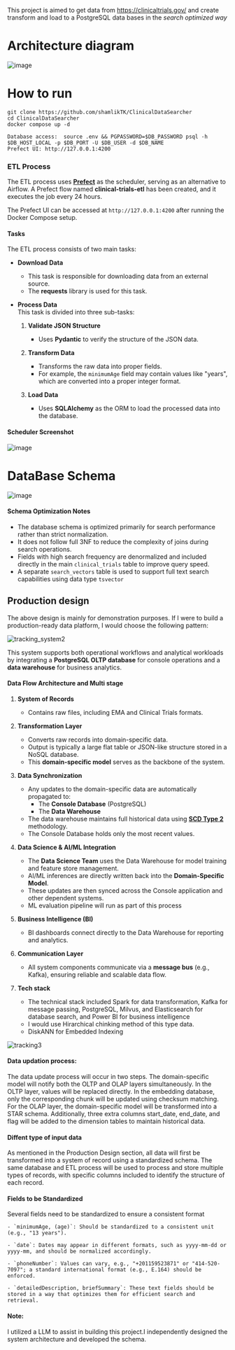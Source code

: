 This project is aimed to get data from https://clinicaltrials.gov/ and create transform and load to a PostgreSQL data bases in the *search optimized way* 




# Architecture diagram 

![image](https://github.com/shamlikTK/ClinicalDataSearcher/blob/main/data/sc/1.png)


# How to run 

```
git clone https://github.com/shamlikTK/ClinicalDataSearcher
cd ClinicalDataSearcher
docker compose up -d

```

```
Database access:  source .env && PGPASSWORD=$DB_PASSWORD psql -h $DB_HOST_LOCAL -p $DB_PORT -U $DB_USER -d $DB_NAME
Prefect UI: http://127.0.0.1:4200

```

### ETL Process

The ETL process uses [**Prefect**](https://www.prefect.io/) as the scheduler, serving as an alternative to Airflow. A Prefect flow named **clinical-trials-etl** has been created, and it executes the job every 24 hours.

The Prefect UI can be accessed at `http://127.0.0.1:4200` after running the Docker Compose setup.

#### Tasks

The ETL process consists of two main tasks:

- **Download Data**  
  - This task is responsible for downloading data from an external source.  
  - The **requests** library is used for this task.

- **Process Data**  
  This task is divided into three sub-tasks:

  1. **Validate JSON Structure**  
     - Uses **Pydantic** to verify the structure of the JSON data.

  2. **Transform Data**  
     - Transforms the raw data into proper fields.  
     - For example, the `minimumAge` field may contain values like "years", which are converted into a proper integer format.

  3. **Load Data**  
     - Uses **SQLAlchemy** as the ORM to load the processed data into the database.


####  Scheduler Screenshot
![image](https://github.com/shamlikTK/ClinicalDataSearcher/blob/main/data/sc/prefect.png)


# DataBase Schema
![image](https://github.com/shamlikTK/ClinicalDataSearcher/blob/main/data/sc/erd.png)


####  Schema Optimization Notes

- The database schema is optimized primarily for search performance rather than strict normalization.
- It does not follow full 3NF to reduce the complexity of joins during search operations.
- Fields with high search frequency are denormalized and included directly in the main `clinical_trials` table to improve query speed.
- A separate `search_vectors` table is used to support full text search capabilities using data type `tsvector`


## Production  design 

The above design is mainly for demonstration purposes. If I were to build a production-ready data platform, I would choose the following pattern:



![tracking_system2](https://github.com/shamlikTK/ClinicalDataSearcher/blob/main/data/sc/2.png)




This system supports both operational workflows and analytical workloads by integrating a **PostgreSQL OLTP database** for console operations and a **data warehouse** for business analytics.

#### Data Flow Architecture and Multi stage 

1. **System of Records**
   - Contains raw files, including EMA and Clinical Trials formats.

2. **Transformation Layer**
   - Converts raw records into domain-specific data.
   - Output is typically a large flat table or JSON-like structure stored in a NoSQL database.
   - This **domain-specific model** serves as the backbone of the system.

3. **Data Synchronization**
   - Any updates to the domain-specific data are automatically propagated to:
     - The **Console Database** (PostgreSQL)
     - The **Data Warehouse**
   - The data warehouse maintains full historical data using [**SCD Type 2**](https://en.wikipedia.org/wiki/Slowly_changing_dimension) methodology.
   - The Console Database holds only the most recent  values.

4. **Data Science & AI/ML Integration**
   - The **Data Science Team** uses the Data Warehouse for model training and feature store management.
   - AI/ML inferences are directly written back into the **Domain-Specific Model**.
   - These updates are then synced across the Console application and other dependent systems.
   - ML evaluation pipeline will run as part of this process

5. **Business Intelligence (BI)**
   - BI dashboards connect directly to the Data Warehouse for reporting and analytics.

6. **Communication Layer**
   - All system components communicate via a **message bus** (e.g., Kafka), ensuring reliable and scalable data flow.
   
7. **Tech stack**
   - The technical stack included Spark for data transformation, Kafka for message passing, PostgreSQL, Milvus, and Elasticsearch for database search, and Power BI for business intelligence
   - I would use Hirarchical chinking method of this type data.
   - DiskANN for Embedded Indexing

![tracking3](https://github.com/shamlikTK/ClinicalDataSearcher/blob/main/data/sc/3.png)

#### Data updation process:
The data update process will occur in two steps. The domain-specific model will notify both the OLTP and OLAP layers simultaneously. In the OLTP layer, values will be replaced directly. In the embedding database, only the corresponding chunk will be updated using checksum matching. For the OLAP layer, the domain-specific model will be transformed into a STAR schema. Additionally, three extra columns start_date, end_date, and flag will be added to the dimension tables to maintain historical data.


#### Diffent type of input data 

As mentioned in the Production Design section, all data will first be transformed into a system of record using a standardized schema. The same database and ETL process will be used to process and store multiple types of records, with specific columns included to identify the structure of each record.



#### Fields to be Standardized

Several fields need to be standardized to ensure a consistent format

    - `minimumAge, (age)`: Should be standardized to a consistent unit (e.g., "13 years").

    - `date`: Dates may appear in different formats, such as yyyy-mm-dd or yyyy-mm, and should be normalized accordingly.

    - `phoneNumber`: Values can vary, e.g., "+201159523871" or "414-520-7097"; a standard international format (e.g., E.164) should be enforced.

    - `detailedDescription, briefSummary`: These text fields should be stored in a way that optimizes them for efficient search and retrieval.

#### Note:
I utilized a LLM to assist in building this project.I independently designed the system architecture and developed the schema.
